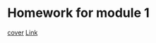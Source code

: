 # Homework for module 1
[cover](https://github.com/MartynovychSerhii/DataLearn/blob/main/Files/img/Tableau.png)
[Link](https://public.tableau.com/app/profile/.48972542/vizzes)
